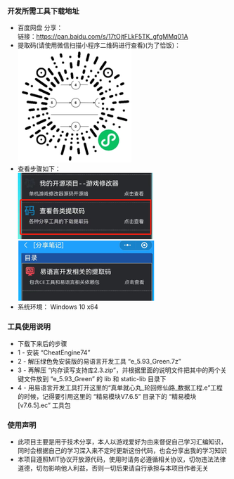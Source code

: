 ### 开发所需工具下载地址

* 百度网盘 分享：  
链接：https://pan.baidu.com/s/17tOjtFLkF5TK_gfgMMq01A  
* 提取码(请使用微信扫描小程序二维码进行查看)(为了恰饭)：
![乱七八载小程序二维码](./docImg/乱七八载小程序二维码.jpg)
* 查看步骤如下：  
![步骤1](./docImg/乱七八载小程序_查看易语言开发提取码_1.png)
![步骤2](./docImg/乱七八载小程序_查看易语言开发提取码_2.png)
* 系统环境： Windows 10 x64

### 工具使用说明
* 下载下来后的步骤
* 1 - 安装 “CheatEngine74”
* 2 - 解压绿色免安装版的易语言开发工具 “e_5.93_Green.7z”
* 3 - 再解压 “内存读写支持库2.3.zip”，并根据里面的说明文件把其中的两个关键文件放到 “e_5.93_Green” 的 lib 和 static-lib 目录下
* 4 - 用易语言开发工具打开这里的“真单就心丸_轮回修仙路_数据工程.e”工程的时候，记得要引用这里的 “精易模块V7.6.5” 目录下的 “精易模块[v7.6.5].ec” 工具包


### 使用声明

* 此项目主要是用于技术分享，本人以游戏爱好为由来督促自己学习汇编知识，同时会根据自己的学习深入来不定时更新这份代码，也会分享出我的学习知识
* 本项目遵照MIT协议开放源代码，使用时请务必遵循相关协议，切勿违法法律道德，切勿影响他人利益，否则一切后果请自行承担与本项目作者无关